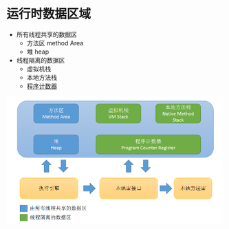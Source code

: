 # 运行时数据区域

- 所有线程共享的数据区
  - 方法区 method Area
  - 堆 heap
- 线程隔离的数据区
  - 虚拟机栈
  - 本地方法栈
  -  [程序计数器](01-程序计数器.md) 

![img](assets/1671546-20190427141310333-343604547.png)